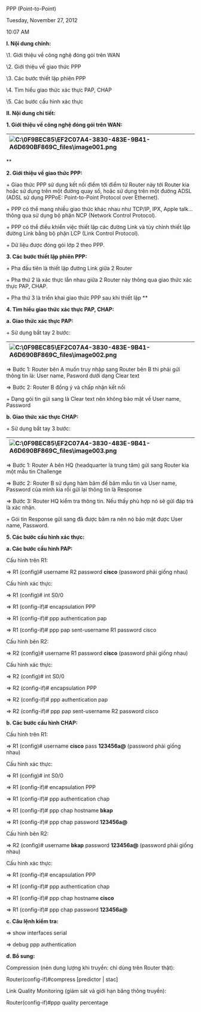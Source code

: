 ﻿PPP (Point-to-Point)

Tuesday, November 27, 2012

10:07 AM

**I. Nội dung chính:**

\1. Giới thiệu về công nghệ đóng gói trên WAN

\2. Giới thiệu về giao thức PPP 

\3. Các bước thiết lập phiên PPP

\4. Tìm hiểu giao thức xác thực PAP, CHAP

\5. Các bước cấu hình xác thực



**II. Nội dung chi tiết:**

**1. Giới thiệu về công nghệ đóng gói trên WAN:**

|![C:\0F9BEC85\EF2C07A4-3830-483E-9B41-A6D690BF869C\_files\image001.png](Aspose.Words.e50a0cf5-a368-448f-bef6-f59426dfbd84.001.png "image001")|
| :- |
** 

**2. Giới thiệu về giao thức PPP:** 

\+ Giao thức PPP sử dụng kết nối điểm tới điểm từ Router này tới Router kia hoặc sử dụng trên một đường quay số, hoặc sử dụng trên một đường ADSL (ADSL sử dụng PPPoE: Point-to-Point Protocol over Ethernet).

\+ PPP có thể mang nhiều giao thức khác nhau như TCP/IP, IPX, Apple talk... thông qua sử dụng bộ phận NCP (Network Control Protocol). 

\+ PPP có thể điều khiển việc thiết lập các đường Link và tùy chỉnh thiết lập đường Link bằng bộ phận LCP (Link Control Protocol).

\+ Dữ liệu được đóng gói lớp 2 theo PPP. 



**3. Các bước thiết lập phiên PPP:**

\+ Pha đầu tiên là thiết lập đường Link giữa 2 Router

\+ Pha thứ 2 là xác thực lẫn nhau giữa 2 Router này thông qua giao thức xác thực PAP, CHAP.

\+ Pha thứ 3 là triển khai giao thức PPP sau khi thiết lập
**


**4. Tìm hiểu giao thức xác thực PAP, CHAP:**

**a. Giao thức xác thực PAP:**

\+ Sử dụng bắt tay 2 bước:

|![C:\0F9BEC85\EF2C07A4-3830-483E-9B41-A6D690BF869C\_files\image002.png](Aspose.Words.e50a0cf5-a368-448f-bef6-f59426dfbd84.002.png "image002")|
| :- |
=> Bước 1: Router bên A muốn truy nhập sang Router bên B thì phải gửi thông tin là: User name, Pasword dưới dạng Clear text

=> Bước 2: Router B đồng ý và chấp nhận kết nối

\+ Dạng gói tin gửi sang là Clear text nên không bảo mật về User name, Password



**b. Giao thức xác thực CHAP:**

\+ Sử dụng bắt tay 3 bước:

|![C:\0F9BEC85\EF2C07A4-3830-483E-9B41-A6D690BF869C\_files\image003.png](Aspose.Words.e50a0cf5-a368-448f-bef6-f59426dfbd84.003.png "image003")|
| :- |
=> Bước 1: Router A bên HQ (headquarter là trung tâm) gửi sang Router kia một mẫu tin Challenge

=> Bước 2: Router B sử dụng hàm băm để băm mẫu tin và User name, Password của mình kia rồi gửi lại thông tin là Response

=> Bước 3: Router HQ kiểm tra thông tin. Nếu thấy phù hợp nó sẽ gửi đáp trả là xác nhận.

\+ Gói tin Response gửi sang đã được băm ra nên nó bảo mật được User name, Password.



**5. Các bước cấu hình xác thực:**

**a. Các bước cấu hình PAP:**

Cấu hình trên R1:

=> R1 (config)# username R2 password **cisco** (password phải giống nhau)

Cấu hình xác thực:

=> R1 (config)# int S0/0

=> R1 (config-if)# encapsulation PPP

=> R1 (config-if)# ppp authentication pap

=> R1 (config-if)# ppp pap sent-username R1 password cisco

Cấu hình bên R2:

=> R2 (config)# username R1 password **cisco** (password phải giống nhau)

Cấu hình xác thực:

=> R2 (config)# int S0/0

=> R2 (config-if)# encapsulation PPP

=> R2 (config-if)# ppp authentication pap

=> R2 (config-if)# ppp pap sent-username R2 password cisco

**b. Các bước cấu hình CHAP:**

Cấu hình trên R1:

=> R1 (config)# username **cisco** pass **123456a@** (password phải giống nhau)

Cấu hình xác thực:

=> R1 (config)# int S0/0

=> R1 (config-if)# encapsulation PPP

=> R1 (config-if)# ppp authentication chap

=> R1 (config-if)# ppp chap hostname **bkap**

=> R1 (config-if)# ppp chap password **123456a@**

Cấu hình bên R2:

=> R2 (config)# username **bkap** password **123456a@** (password phải giống nhau)

Cấu hình xác thực:

=> R1 (config-if)# encapsulation PPP

=> R1 (config-if)# ppp authentication chap

=> R1 (config-if)# ppp chap hostname **cisco**

=> R1 (config-if)# ppp chap password **123456a@**

**c. Câu lệnh kiểm tra:**

=> show interfaces serial

=> debug ppp authentication

**d. Bổ sung:**

Compression (nén dung lượng khi truyền: chỉ dùng trên Router thật):

Router(config-if)#compress [predictor | stac]

Link Quality Monitoring (giám sát và giới hạn băng thông truyền):

Router(config-if)#ppp quality percentage
